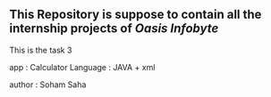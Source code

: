 ## This Repository is suppose to contain all the internship projects of *Oasis Infobyte*
This is the task 3

app : Calculator
Language : JAVA + xml

author : Soham Saha